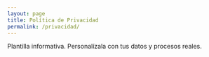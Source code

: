 ```yaml
---
layout: page
title: Política de Privacidad
permalink: /privacidad/
---
```


Plantilla informativa. Personalízala con tus datos y procesos reales.

